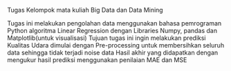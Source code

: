 Tugas Kelompok mata kuliah Big Data dan Data Mining

Tugas ini melakukan pengolahan data menggunakan bahasa pemrograman Python algoritma Linear Regression dengan Libraries Numpy, pandas dan Matplotlib(untuk visualisasi)
Tujuan tugas ini ingin melakukan prediksi Kualitas Udara dimulai dengan Pre-processing untuk membersihkan seluruh data sehingga tidak terjadi noise data
Hasil akhir yang didapatkan dengan mengukur hasil prediksi menggunakan penilaian MAE dan MSE
